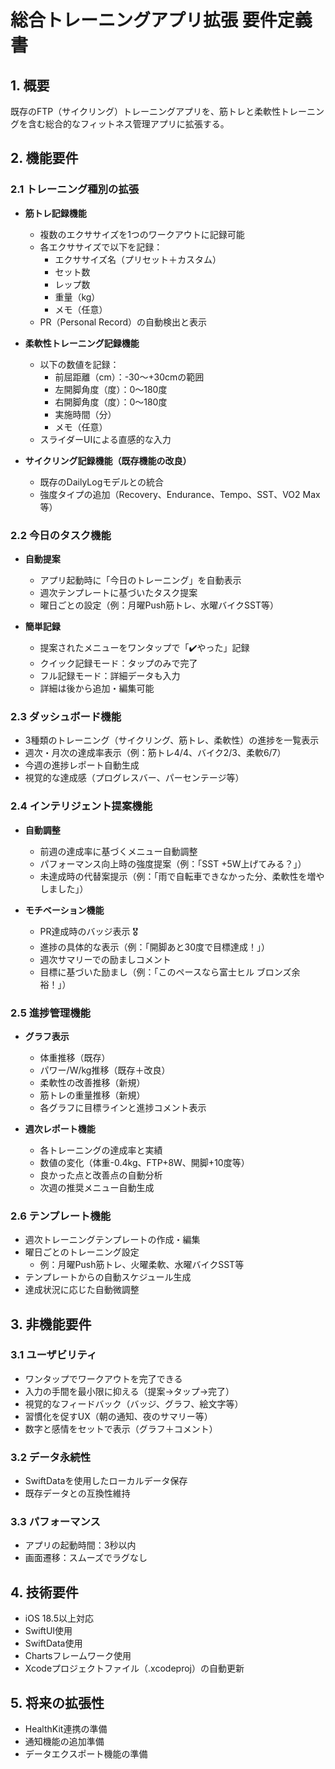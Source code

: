 # 総合トレーニングアプリ拡張 要件定義書

## 1. 概要
既存のFTP（サイクリング）トレーニングアプリを、筋トレと柔軟性トレーニングを含む総合的なフィットネス管理アプリに拡張する。

## 2. 機能要件

### 2.1 トレーニング種別の拡張
- **筋トレ記録機能**
  - 複数のエクササイズを1つのワークアウトに記録可能
  - 各エクササイズで以下を記録：
    - エクササイズ名（プリセット＋カスタム）
    - セット数
    - レップ数
    - 重量（kg）
    - メモ（任意）
  - PR（Personal Record）の自動検出と表示

- **柔軟性トレーニング記録機能**
  - 以下の数値を記録：
    - 前屈距離（cm）：-30〜+30cmの範囲
    - 左開脚角度（度）：0〜180度
    - 右開脚角度（度）：0〜180度
    - 実施時間（分）
    - メモ（任意）
  - スライダーUIによる直感的な入力

- **サイクリング記録機能（既存機能の改良）**
  - 既存のDailyLogモデルとの統合
  - 強度タイプの追加（Recovery、Endurance、Tempo、SST、VO2 Max等）

### 2.2 今日のタスク機能
- **自動提案**
  - アプリ起動時に「今日のトレーニング」を自動表示
  - 週次テンプレートに基づいたタスク提案
  - 曜日ごとの設定（例：月曜Push筋トレ、水曜バイクSST等）
  
- **簡単記録**
  - 提案されたメニューをワンタップで「✔️やった」記録
  - クイック記録モード：タップのみで完了
  - フル記録モード：詳細データも入力
  - 詳細は後から追加・編集可能

### 2.3 ダッシュボード機能
- 3種類のトレーニング（サイクリング、筋トレ、柔軟性）の進捗を一覧表示
- 週次・月次の達成率表示（例：筋トレ4/4、バイク2/3、柔軟6/7）
- 今週の進捗レポート自動生成
- 視覚的な達成感（プログレスバー、パーセンテージ等）

### 2.4 インテリジェント提案機能
- **自動調整**
  - 前週の達成率に基づくメニュー自動調整
  - パフォーマンス向上時の強度提案（例：「SST +5W上げてみる？」）
  - 未達成時の代替案提示（例：「雨で自転車できなかった分、柔軟性を増やしました」）
  
- **モチベーション機能**
  - PR達成時のバッジ表示 🎖
  - 進捗の具体的な表示（例：「開脚あと30度で目標達成！」）
  - 週次サマリーでの励ましコメント
  - 目標に基づいた励まし（例：「このペースなら富士ヒル ブロンズ余裕！」）

### 2.5 進捗管理機能
- **グラフ表示**
  - 体重推移（既存）
  - パワー/W/kg推移（既存＋改良）
  - 柔軟性の改善推移（新規）
  - 筋トレの重量推移（新規）
  - 各グラフに目標ラインと進捗コメント表示

- **週次レポート機能**
  - 各トレーニングの達成率と実績
  - 数値の変化（体重-0.4kg、FTP+8W、開脚+10度等）
  - 良かった点と改善点の自動分析
  - 次週の推奨メニュー自動生成

### 2.6 テンプレート機能
- 週次トレーニングテンプレートの作成・編集
- 曜日ごとのトレーニング設定
  - 例：月曜Push筋トレ、火曜柔軟、水曜バイクSST等
- テンプレートからの自動スケジュール生成
- 達成状況に応じた自動微調整

## 3. 非機能要件

### 3.1 ユーザビリティ
- ワンタップでワークアウトを完了できる
- 入力の手間を最小限に抑える（提案→タップ→完了）
- 視覚的なフィードバック（バッジ、グラフ、絵文字等）
- 習慣化を促すUX（朝の通知、夜のサマリー等）
- 数字と感情をセットで表示（グラフ＋コメント）

### 3.2 データ永続性
- SwiftDataを使用したローカルデータ保存
- 既存データとの互換性維持

### 3.3 パフォーマンス
- アプリの起動時間：3秒以内
- 画面遷移：スムーズでラグなし

## 4. 技術要件
- iOS 18.5以上対応
- SwiftUI使用
- SwiftData使用
- Chartsフレームワーク使用
- Xcodeプロジェクトファイル（.xcodeproj）の自動更新

## 5. 将来の拡張性
- HealthKit連携の準備
- 通知機能の追加準備
- データエクスポート機能の準備